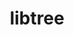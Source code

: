 ---
title: "libtree"
layout: cache
categories: [package, develop-2025-04-27]
meta: {"compilers": ["apple-clang@16.0.0", "gcc@10.5.0", "gcc@13.3.0"], "num_specs": 3, "num_specs_by_stack": {"developer-tools-aarch64-linux-gnu": 1, "developer-tools-darwin": 1, "developer-tools-x86_64_v3-linux-gnu": 1, "root": 3}, "oss": ["centos7", "rhel8", "sequoia"], "platforms": ["darwin", "linux"], "stacks": ["developer-tools-aarch64-linux-gnu", "developer-tools-darwin", "developer-tools-x86_64_v3-linux-gnu", "root"], "targets": ["aarch64", "x86_64_v3"], "versions": ["3.1.1"]}
spec_details: [{"compiler": "gcc@13.3.0", "hash": "d6qnjxpfjj6b42ls2etbeshx4jj4zsws", "os": "rhel8", "platform": "linux", "size": "-", "stacks": ["developer-tools-aarch64-linux-gnu", "root"], "target": "aarch64", "variants": ["build_system=makefile"], "versions": ["3.1.1"]}, {"compiler": "apple-clang@16.0.0", "hash": "ich6sfaenb72mbtto4rzvc3xbonl72vl", "os": "sequoia", "platform": "darwin", "size": "-", "stacks": ["developer-tools-darwin", "root"], "target": "aarch64", "variants": ["build_system=makefile"], "versions": ["3.1.1"]}, {"compiler": "gcc@10.5.0", "hash": "w7pkzwpwjcimehf7zug6atzoi7ouu7pl", "os": "centos7", "platform": "linux", "size": "-", "stacks": ["developer-tools-x86_64_v3-linux-gnu", "root"], "target": "x86_64_v3", "variants": ["build_system=makefile"], "versions": ["3.1.1"]}]
---